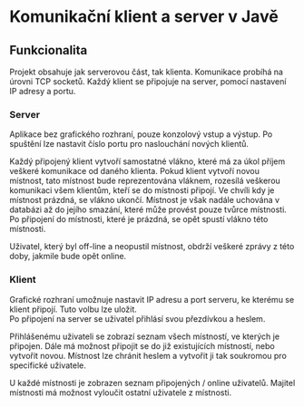 # Komunikační klient a server v Javě

## Funkcionalita
Projekt obsahuje jak serverovou část, tak klienta.
Komunikace probíhá na úrovni TCP socketů. Každý klient se připojuje na server, pomocí nastavení IP adresy a portu.


### Server
Aplikace bez grafického rozhraní, pouze konzolový vstup a výstup.
Po spuštění lze nastavit číslo portu pro naslouchání nových klientů.

Každý připojený klient vytvoří samostatné vlákno, které má za úkol příjem veškeré komunikace od daného klienta.
Pokud klient vytvoří novou místnost, tato místnost bude reprezentována vláknem, rozesílá veškerou komunikaci všem klientům, kteří se do místnosti připojí.
Ve chvíli kdy je místnost prázdná, se vlákno ukončí. Místnost je však nadále uchována v databázi až do jejího smazání, které může provést pouze tvůrce místnosti.
Po připojení do místnosti, které je prázdná, se opět spustí vlákno této místnosti.

Uživatel, který byl off-line a neopustil místnost, obdrží veškeré zprávy z této doby, jakmile bude opět online.

### Klient
Grafické rozhraní umožnuje nastavit IP adresu a port serveru, ke kterému se klient připojí.
Tuto volbu lze uložit.  
Po připojení na server se uživatel přihlásí svou přezdívkou a heslem.  

Přihlášenému uživateli se zobrazí seznam všech místností, ve kterých je připojen. Dále má možnost připojit se do již existujících místností, nebo vytvořit novou.
Místnost lze chránit heslem a vytvořit ji tak soukromou pro specifické uživatele.

U každé místnosti je zobrazen seznam připojených / online uživatelů.
Majitel místnosti má možnost vyloučit ostatní uživatele z místnosti.

